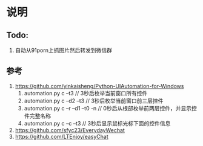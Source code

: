 # 说明

## Todo:
1. 自动从91porn上抓图片然后转发到微信群

## 参考
1. https://github.com/yinkaisheng/Python-UIAutomation-for-Windows
    1. automation.py c –t3            // 3秒后枚举当前窗口所有控件
    2. automation.py c –d2 –t3         // 3秒后枚举当前窗口前三层控件
    3. automation.py c –r –d1 –t0 -n    // 0秒后从根部枚举前两层控件，并显示控件完整名称
    4. automation.py c –c –t3             // 3秒后显示鼠标光标下面的控件信息
2. https://github.com/sfyc23/EverydayWechat
3. https://github.com/LTEnjoy/easyChat

